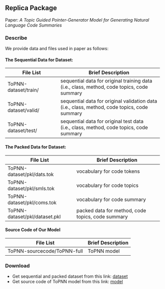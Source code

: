 ## Replica Package

Paper: *A Topic Guided Pointer-Generator Model for Generating Natural Language Code Summaries*

### Describe
We provide data and files used in paper as follows:

#### The Sequential Data for Dataset:

| File List | Brief Description |
| ---- |  ---- |  
| ToPNN-dataset/train/ | sequential data for original training data <br> (i.e., class, method, code topics, code summary| 
| ToPNN-dataset/valid/ | sequential data for original validation data <br> (i.e., class, method, code topics, code summary| 
| ToPNN-dataset/test/ | sequential data for original test data <br> (i.e., class, method, code topics, code summary| 

#### The Packed Data for Dataset:

| File List | Brief Description |
| ---- |  ---- | 
| ToPNN-dataset/pkl/dats.tok | vocabulary for code tokens | 
| ToPNN-dataset/pkl/smls.tok | vocabulary for code topics | 
| ToPNN-dataset/pkl/coms.tok | vocabulary for code summary | 
| ToPNN-dataset/pkl/dataset.pkl | packed data for method, code topics, code summary | 

#### Source Code of Our Model

| File List | Brief Description |
| ---- |  ---- | 
| ToPNN-sourcecode/ToPNN-full | ToPNN model |


### Download
* Get sequential and packed dataset from this link: [dataset](https://drive.google.com/drive/folders/1wlITPt_QOI9ZbAfdsxrUfJQ5i95dG3hk?usp=sharing) 
* Get source code of ToPNN model from this link: [model](https://drive.google.com/drive/folders/1HB1IefhgF6UnZxTPnUk030XXC6dxVqu8?usp=sharing) 
